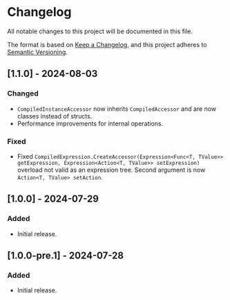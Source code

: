 # Changelog

All notable changes to this project will be documented in this file.

The format is based on [Keep a Changelog](https://keepachangelog.com/en/1.1.0/),
and this project adheres to [Semantic Versioning](https://semver.org/spec/v2.0.0.html).

## [1.1.0] - 2024-08-03
### Changed
- `CompiledInstanceAccessor` now inherits `CompiledAccessor` and are now classes instead of structs.
- Performance improvements for internal operations.
### Fixed
- Fixed `CompiledExpression.CreateAccessor(Expression<Func<T, TValue>> getExpression, Expression<Action<T, TValue>> setExpression)` overload not valid as an expression tree. Second argument is now `Action<T, TValue> setAction`.

## [1.0.0] - 2024-07-29
### Added
- Initial release.

## [1.0.0-pre.1] - 2024-07-28
### Added
- Initial release.
